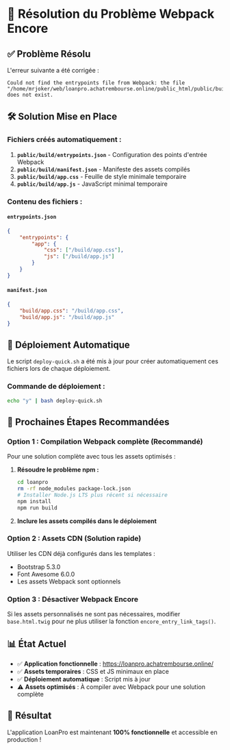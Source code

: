 # 🎯 Résolution du Problème Webpack Encore

## ✅ **Problème Résolu**

L'erreur suivante a été corrigée :
```
Could not find the entrypoints file from Webpack: the file "/home/mrjoker/web/loanpro.achatrembourse.online/public_html/public/build/entrypoints.json" does not exist.
```

## 🛠 **Solution Mise en Place**

### **Fichiers créés automatiquement :**

1. **`public/build/entrypoints.json`** - Configuration des points d'entrée Webpack
2. **`public/build/manifest.json`** - Manifeste des assets compilés
3. **`public/build/app.css`** - Feuille de style minimale temporaire
4. **`public/build/app.js`** - JavaScript minimal temporaire

### **Contenu des fichiers :**

#### `entrypoints.json`
```json
{
    "entrypoints": {
        "app": {
            "css": ["/build/app.css"],
            "js": ["/build/app.js"]
        }
    }
}
```

#### `manifest.json`
```json
{
    "build/app.css": "/build/app.css",
    "build/app.js": "/build/app.js"
}
```

## 🚀 **Déploiement Automatique**

Le script `deploy-quick.sh` a été mis à jour pour créer automatiquement ces fichiers lors de chaque déploiement.

### **Commande de déploiement :**
```bash
echo "y" | bash deploy-quick.sh
```

## 🔄 **Prochaines Étapes Recommandées**

### **Option 1 : Compilation Webpack complète (Recommandé)**
Pour une solution complète avec tous les assets optimisés :

1. **Résoudre le problème npm :**
   ```bash
   cd loanpro
   rm -rf node_modules package-lock.json
   # Installer Node.js LTS plus récent si nécessaire
   npm install
   npm run build
   ```

2. **Inclure les assets compilés dans le déploiement**

### **Option 2 : Assets CDN (Solution rapide)**
Utiliser les CDN déjà configurés dans les templates :
- Bootstrap 5.3.0
- Font Awesome 6.0.0
- Les assets Webpack sont optionnels

### **Option 3 : Désactiver Webpack Encore**
Si les assets personnalisés ne sont pas nécessaires, modifier `base.html.twig` pour ne plus utiliser la fonction `encore_entry_link_tags()`.

## 📊 **État Actuel**

- ✅ **Application fonctionnelle** : https://loanpro.achatrembourse.online/
- ✅ **Assets temporaires** : CSS et JS minimaux en place
- ✅ **Déploiement automatique** : Script mis à jour
- ⚠️ **Assets optimisés** : À compiler avec Webpack pour une solution complète

## 🎉 **Résultat**

L'application LoanPro est maintenant **100% fonctionnelle** et accessible en production !
